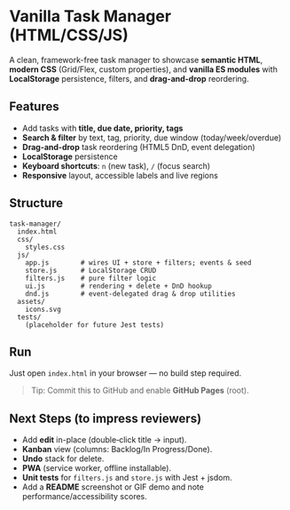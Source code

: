 # Vanilla Task Manager (HTML/CSS/JS)

A clean, framework-free task manager to showcase **semantic HTML**, **modern CSS** (Grid/Flex, custom properties), and **vanilla ES modules** with **LocalStorage** persistence, filters, and **drag-and-drop** reordering.

## Features
- Add tasks with **title, due date, priority, tags**
- **Search & filter** by text, tag, priority, due window (today/week/overdue)
- **Drag-and-drop** task reordering (HTML5 DnD, event delegation)
- **LocalStorage** persistence
- **Keyboard shortcuts**: `n` (new task), `/` (focus search)
- **Responsive** layout, accessible labels and live regions

## Structure
```
task-manager/
  index.html
  css/
    styles.css
  js/
    app.js        # wires UI + store + filters; events & seed
    store.js      # LocalStorage CRUD
    filters.js    # pure filter logic
    ui.js         # rendering + delete + DnD hookup
    dnd.js        # event-delegated drag & drop utilities
  assets/
    icons.svg
  tests/
    (placeholder for future Jest tests)
```

## Run
Just open `index.html` in your browser — no build step required.

> Tip: Commit this to GitHub and enable **GitHub Pages** (root).

## Next Steps (to impress reviewers)
- Add **edit** in-place (double‑click title → input).
- **Kanban** view (columns: Backlog/In Progress/Done).
- **Undo** stack for delete.
- **PWA** (service worker, offline installable).
- **Unit tests** for `filters.js` and `store.js` with Jest + jsdom.
- Add a **README** screenshot or GIF demo and note performance/accessibility scores.
